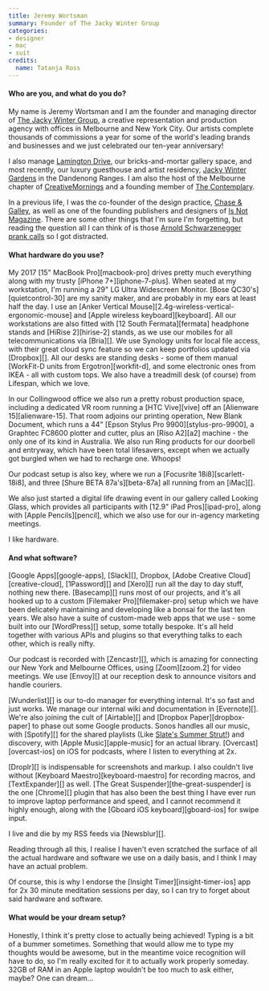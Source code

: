 ```yaml
---
title: Jeremy Wortsman
summary: Founder of The Jacky Winter Group
categories:
- designer
- mac
- suit
credits:
  name: Tatanja Ross
---
```


#### Who are you, and what do you do?

My name is Jeremy Wortsman and I am the founder and managing director of [The Jacky Winter Group](http://www.jackywinter.com/ "A production agency in Melbourne and NYC."), a creative representation and production agency with offices in Melbourne and New York City. Our artists complete thousands of commissions a year for some of the world's leading brands and businesses and we just celebrated our ten-year anniversary!

I also manage [Lamington Drive](http://lamingtondrive.com/ "A online store, and a gallery space in Melbourne."), our bricks-and-mortar gallery space, and most recently, our luxury guesthouse and artist residency, [Jacky Winter Gardens](http://jackywintergardens.com/ "An artist residency in Victoria.") in the Dandenong Ranges. I am also the host of the Melbourne chapter of [CreativeMornings](https://creativemornings.com/ "A community hosting creative morning talks.") and a founding member of [The Contemplary](http://thecontemplary.org/ "A not-for-profit meditation organisation.").

In a previous life, I was the co-founder of the design practice, [Chase & Galley](http://www.chaseandgalley.com/ "A former design studio in Melbourne."), as well as one of the founding publishers and designers of [Is Not Magazine](https://en.wikipedia.org/wiki/Is_Not_Magazine "The Wikipedia entry for Is Not Magazine."). There are some other things that I'm sure I'm forgetting, but reading the question all I can think of is those [Arnold Schwarzenegger prank calls](https://celebdial.com/c/arnold-schwarzenegger "An Arnold Schwarzenegger soundboard.") so I got distracted.

#### What hardware do you use?

My 2017 [15" MacBook Pro][macbook-pro] drives pretty much everything along with my trusty [iPhone 7+][iphone-7-plus]. When seated at my workstation, I'm running a 29" LG Ultra Widescreen Monitor. [Bose QC30's][quietcontrol-30] are my sanity maker, and are probably in my ears at least half the day. I use an [Anker Vertical Mouse][2.4g-wireless-vertical-ergonomic-mouse] and [Apple wireless keyboard][keyboard]. All our workstations are also fitted with [12 South Fermata][fermata] headphone stands and [HiRise 2][hirise-2] stands, as we use our mobiles for all telecommunications via [Bria][]. We use Synology units for local file access, with their great cloud sync feature so we can keep portfolios updated via [Dropbox][]. All our desks are standing desks - some of them manual [WorkFit-D units from Ergotron][workfit-d], and some electronic ones from IKEA - all with custom tops. We also have a treadmill desk (of course) from Lifespan, which we love. 

In our Collingwood office we also run a pretty robust production space, including a dedicated VR room running a [HTC Vive][vive] off an [Alienware 15][alienware-15]. That room adjoins our printing operation, New Blank Document, which runs a 44" [Epson Stylus Pro 9900][stylus-pro-9900], a Graphtec FC8600 plotter and cutter, plus an [Riso A2][a2] machine - the only one of its kind in Australia. We also run Ring products for our doorbell and entryway, which have been total lifesavers, except when we actually got burgled when we had to recharge one. Whoops! 

Our podcast setup is also key, where we run a [Focusrite 18i8][scarlett-18i8], and three [Shure BETA 87a's][beta-87a] all running from an [iMac][]. 

We also just started a digital life drawing event in our gallery called Looking Glass, which provides all participants with [12.9" iPad Pros][ipad-pro], along with [Apple Pencils][pencil], which we also use for our in-agency marketing meetings.

I like hardware.

#### And what software?

[Google Apps][google-apps], [Slack][], Dropbox, [Adobe Creative Cloud][creative-cloud], [1Password][] and [Xero][] run all the day to day stuff, nothing new there. [Basecamp][] runs most of our projects, and it's all hooked up to a custom [Filemaker Pro][filemaker-pro] setup which we have been delicately maintaining and developing like a bonsai for the last ten years. We also have a suite of custom-made web apps that we use - some built into our [WordPress][] setup, some totally bespoke. It's all held together with various APIs and plugins so that everything talks to each other, which is really nifty.

Our podcast is recorded with [Zencastr][], which is amazing for connecting our New York and Melbourne Offices, using [Zoom][zoom.2] for video meetings. We use [Envoy][] at our reception desk to announce visitors and handle couriers. 

[Wunderlist][] is our to-do manager for everything internal. It's so fast and just works. We manage our internal wiki and documentation in [Evernote][]. We're also joining the cult of [Airtable][] and [Dropbox Paper][dropbox-paper] to phase out some Google products. Sonos handles all our music, with [Spotify][] for the shared playlists (Like [Slate's Summer Strut!](http://www.slate.com/articles/podcasts/culturegabfest/2017/07/summer_strut_2017_and_justin_bieber_vs_ed_sheeran_for_song_of_the_summer.html "A Slate article about their summer playlist.")) and discovery, with [Apple Music][apple-music] for an actual library. [Overcast][overcast-ios] on iOS for podcasts, where I listen to everything at 2x.

[Droplr][] is indispensable for screenshots and markup. I also couldn't live without [Keyboard Maestro][keyboard-maestro] for recording macros, and [TextExpander][] as well. [The Great Suspender][the-great-suspender] is the one [Chrome][] plugin that has also been the best thing I have ever run to improve laptop performance and speed, and I cannot recommend it highly enough, along with the [Gboard iOS keyboard][gboard-ios] for swipe input. 

I live and die by my RSS feeds via [Newsblur][].

Reading through all this, I realise I haven't even scratched the surface of all the actual hardware and software we use on a daily basis, and I think I may have an actual problem.

Of course, this is why I endorse the [Insight Timer][insight-timer-ios] app for 2x 30 minute meditation sessions per day, so I can try to forget about said hardware and software.

#### What would be your dream setup?

Honestly, I think it's pretty close to actually being achieved! Typing is a bit of a bummer sometimes. Something that would allow me to type my thoughts would be awesome, but in the meantime voice recognition will have to do, so I'm really excited for it to actually work properly someday. 32GB of RAM in an Apple laptop wouldn't be too much to ask either, maybe? One can dream...